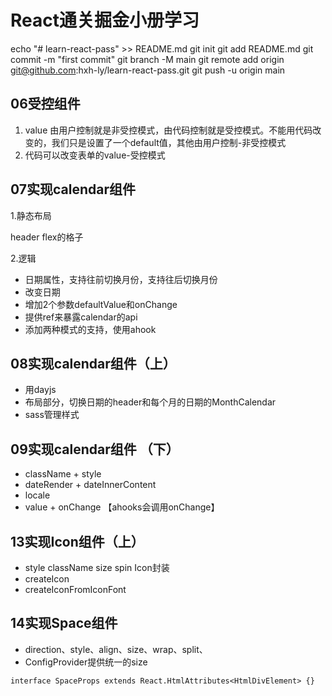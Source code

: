 # React通关掘金小册学习
echo "# learn-react-pass" >> README.md
git init
git add README.md
git commit -m "first commit"
git branch -M main
git remote add origin git@github.com:hxh-ly/learn-react-pass.git
git push -u origin main
## 06受控组件
1. value 由用户控制就是非受控模式，由代码控制就是受控模式。不能用代码改变的，我们只是设置了一个default值，其他由用户控制-非受控模式
2. 代码可以改变表单的value-受控模式



## 07实现calendar组件
1.静态布局

header
flex的格子


2.逻辑
- 日期属性，支持往前切换月份，支持往后切换月份
- 改变日期
- 增加2个参数defaultValue和onChange
- 提供ref来暴露calendar的api
- 添加两种模式的支持，使用ahook

## 08实现calendar组件（上）
- 用dayjs
- 布局部分，切换日期的header和每个月的日期的MonthCalendar
- sass管理样式

## 09实现calendar组件 （下）
- className + style
- dateRender + dateInnerContent
- locale
- value + onChange 【ahooks会调用onChange】

## 13实现Icon组件（上）
- style className size spin  Icon封装
- createIcon
- createIconFromIconFont 

## 14实现Space组件
- direction、style、align、size、wrap、split、
- ConfigProvider提供统一的size
```tsx
interface SpaceProps extends React.HtmlAttributes<HtmlDivElement> {}
```
